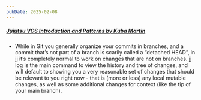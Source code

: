 ```yaml
---
pubDate: 2025-02-08
---
```


##### [Jujutsu VCS Introduction and Patterns by Kuba Martin](https://kubamartin.com/posts/introduction-to-the-jujutsu-vcs/)

- While in Git you generally organize your commits in branches, and a commit that’s not part of a branch is scarily called a “detached HEAD”, in jj it’s completely normal to work on changes that are not on branches. jj log is the main command to view the history and tree of changes, and will default to showing you a very reasonable set of changes that should be relevant to you right now - that is (more or less) any local mutable changes, as well as some additional changes for context (like the tip of your main branch).
